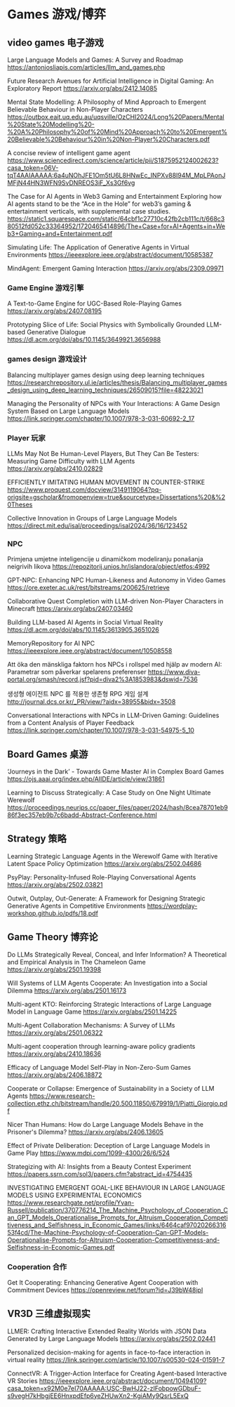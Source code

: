 # Games 游戏/博弈
## video games 电子游戏
Large Language Models and Games: A Survey and Roadmap
https://antoniosliapis.com/articles/llm_and_games.php

Future Research Avenues for Artificial Intelligence in Digital Gaming: An Exploratory Report
https://arxiv.org/abs/2412.14085

Mental State Modelling: A Philosophy of Mind Approach to Emergent Believable Behaviour in Non-Player Characters
https://outbox.eait.uq.edu.au/uqsville/OzCHI2024/Long%20Papers/Mental%20State%20Modelling%20-%20A%20Philosophy%20of%20Mind%20Approach%20to%20Emergent%20Believable%20Behaviour%20in%20Non-Player%20Characters.pdf

A concise review of intelligent game agent
https://www.sciencedirect.com/science/article/pii/S1875952124002623?casa_token=06V-tqT4AAIAAAAA:6a4uNOhJFE1Om5tU6L8HNwEc_INPXv88I94M_MpLPAonJMFjN44HN3WFN9SvDNREOS3iF_Xs3Gf6vg

The Case for AI Agents in Web3 Gaming and Entertainment
Exploring how AI agents stand to be the “Ace in the Hole”
for web3’s gaming & entertainment verticals, with
supplemental case studies.
https://static1.squarespace.com/static/64cbf1c27710c42fb2cb111c/t/668c380512fd052c33364952/1720465414896/The+Case+for+AI+Agents+in+Web3+Gaming+and+Entertainment.pdf

Simulating Life: The Application of Generative Agents in Virtual Environments
https://ieeexplore.ieee.org/abstract/document/10585387

MindAgent: Emergent Gaming Interaction
https://arxiv.org/abs/2309.09971

### Game Engine 游戏引擎
A Text-to-Game Engine for UGC-Based Role-Playing Games
https://arxiv.org/abs/2407.08195

Prototyping Slice of Life: Social Physics with Symbolically Grounded LLM-based Generative Dialogue
https://dl.acm.org/doi/abs/10.1145/3649921.3656988

### games design 游戏设计
Balancing multiplayer games design using deep learning techniques
https://researchrepository.ul.ie/articles/thesis/Balancing_multiplayer_games_design_using_deep_learning_techniques/26509015?file=48223021

Managing the Personality of NPCs with Your Interactions: A Game Design System Based on Large Language Models
https://link.springer.com/chapter/10.1007/978-3-031-60692-2_17

### Player 玩家
LLMs May Not Be Human-Level Players, But They Can Be Testers: Measuring Game Difficulty with LLM Agents
https://arxiv.org/abs/2410.02829

EFFICIENTLY IMITATING HUMAN MOVEMENT IN COUNTER-STRIKE
https://www.proquest.com/docview/3149119064?pq-origsite=gscholar&fromopenview=true&sourcetype=Dissertations%20&%20Theses

Collective Innovation in Groups of Large Language Models 
https://direct.mit.edu/isal/proceedings/isal2024/36/16/123452

### NPC
Primjena umjetne inteligencije u dinamičkom modeliranju ponašanja neigrivih likova
https://repozitorij.unios.hr/islandora/object/etfos:4992

GPT-NPC: Enhancing NPC Human-Likeness and Autonomy in Video Games
https://ore.exeter.ac.uk/rest/bitstreams/200625/retrieve

Collaborative Quest Completion with LLM-driven Non-Player Characters in Minecraft
https://arxiv.org/abs/2407.03460

Building LLM-based AI Agents in Social Virtual Reality
https://dl.acm.org/doi/abs/10.1145/3613905.3651026

MemoryRepository for AI NPC
https://ieeexplore.ieee.org/abstract/document/10508558

Att öka den mänskliga faktorn hos NPCs i rollspel med hjälp av modern AI: Parametrar som påverkar spelarens preferenser
https://www.diva-portal.org/smash/record.jsf?pid=diva2%3A1853983&dswid=7536

생성형 에이전트 NPC 를 적용한 생존형 RPG 게임 설계 http://journal.dcs.or.kr/_PR/view/?aidx=38955&bidx=3508

Conversational Interactions with NPCs in LLM-Driven Gaming: Guidelines from a Content Analysis of Player Feedback
https://link.springer.com/chapter/10.1007/978-3-031-54975-5_10

## Board Games 桌游
‘Journeys in the Dark’ - Towards Game Master AI in Complex Board Games
https://ojs.aaai.org/index.php/AIIDE/article/view/31861

Learning to Discuss Strategically: A Case Study on One Night Ultimate Werewolf
https://proceedings.neurips.cc/paper_files/paper/2024/hash/8cea78701eb986f3ec357eb9b7c6badd-Abstract-Conference.html

## Strategy 策略
Learning Strategic Language Agents in the Werewolf Game with Iterative Latent Space Policy Optimization
https://arxiv.org/abs/2502.04686

PsyPlay: Personality-Infused Role-Playing Conversational Agents
https://arxiv.org/abs/2502.03821

Outwit, Outplay, Out-Generate: A Framework for Designing Strategic Generative Agents in Competitive Environments
https://wordplay-workshop.github.io/pdfs/18.pdf

## Game Theory 博弈论
Do LLMs Strategically Reveal, Conceal, and Infer Information? A Theoretical and Empirical Analysis in The Chameleon Game
https://arxiv.org/abs/2501.19398

Will Systems of LLM Agents Cooperate: An Investigation into a Social Dilemma
https://arxiv.org/abs/2501.16173

Multi-agent KTO: Reinforcing Strategic Interactions of Large Language Model in Language Game
https://arxiv.org/abs/2501.14225

Multi-Agent Collaboration Mechanisms: A Survey of LLMs
https://arxiv.org/abs/2501.06322

Multi-agent cooperation through learning-aware policy gradients
https://arxiv.org/abs/2410.18636

Efficacy of Language Model Self-Play in Non-Zero-Sum Games
https://arxiv.org/abs/2406.18872

Cooperate or Collapse: Emergence of Sustainability in a Society of LLM Agents
https://www.research-collection.ethz.ch/bitstream/handle/20.500.11850/679919/1/Piatti_Giorgio.pdf

Nicer Than Humans: How do Large Language Models Behave in the Prisoner's Dilemma?
https://arxiv.org/abs/2406.13605

Effect of Private Deliberation: Deception of Large Language Models in Game Play
https://www.mdpi.com/1099-4300/26/6/524

Strategizing with AI: Insights from a Beauty Contest Experiment
https://papers.ssrn.com/sol3/papers.cfm?abstract_id=4754435

INVESTIGATING EMERGENT GOAL-LIKE BEHAVIOUR IN LARGE LANGUAGE MODELS USING EXPERIMENTAL ECONOMICS
https://www.researchgate.net/profile/Yvan-Russell/publication/370776214_The_Machine_Psychology_of_Cooperation_Can_GPT_Models_Operationalise_Prompts_for_Altruism_Cooperation_Competitiveness_and_Selfishness_in_Economic_Games/links/6464caf9702026631653f4cd/The-Machine-Psychology-of-Cooperation-Can-GPT-Models-Operationalise-Prompts-for-Altruism-Cooperation-Competitiveness-and-Selfishness-in-Economic-Games.pdf

### Cooperation 合作
Get It Cooperating: Enhancing Generative Agent Cooperation with Commitment Devices
https://openreview.net/forum?id=J39bW48ipI

## VR3D 三维虚拟现实

LLMER: Crafting Interactive Extended Reality Worlds with JSON Data Generated by Large Language Models
https://arxiv.org/abs/2502.02441

Personalized decision-making for agents in face-to-face interaction in virtual reality
https://link.springer.com/article/10.1007/s00530-024-01591-7

ConnectVR: A Trigger-Action Interface for Creating Agent-based Interactive VR Stories
https://ieeexplore.ieee.org/abstract/document/10494109?casa_token=x92M0e7eI70AAAAA:USC-BwHJ22-zIFobpowGDbuF-s9vegH7kHbgjEE6HnxpdEfp6yeZHUwXn2-KgiAMy9QsrL5ExQ


